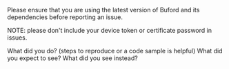 Please ensure that you are using the latest version of Buford and its dependencies before reporting an issue.

NOTE: please don't include your device token or certificate password in issues.

What did you do? (steps to reproduce or a code sample is helpful)
What did you expect to see?
What did you see instead?
